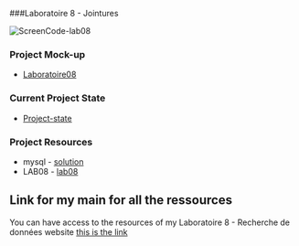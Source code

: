###Laboratoire 8 - Jointures

![ScreenCode-lab08]()
 
### Project Mock-up 
 
* [Laboratoire08](https://ord15990.gitlab.io/notes-de-cours/module-8/laboratoire-join) 
### Current Project State 
 
* [Project-state](https://github.com/MiguelJerome/mysqlLab08/issues) 
 
### Project Resources 
* mysql
        - [solution](laboratoire-8-solution.e416bb0a.sql)
* LAB08
        - [lab08](mysqlLab08.sql)        
 
  
## Link for my main for all the ressources
  
You can have access to the resources of my Laboratoire 8 - Recherche de données website [this is the 
link](https://github.com/MiguelJerome/mysqlLab08) 